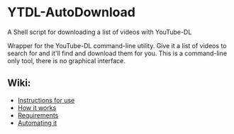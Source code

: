 # YTDL-AutoDownload
A Shell script for downloading a list of videos with YouTube-DL

Wrapper for the YouTube-DL command-line utility. Give it a list of videos to search for and it'll find and download them for you. This is a command-line only tool, there is no graphical interface.

## Wiki:
* [Instructions for use](https://github.com/apacketofsweets/YTDL-AutoDownload/wiki/Instructions-for-use)
* [How it works](https://github.com/apacketofsweets/YTDL-AutoDownload/wiki/How-it-works)
* [Requirements](https://github.com/apacketofsweets/YTDL-AutoDownload/wiki/Requirements)
* [Automating it](https://github.com/apacketofsweets/YTDL-AutoDownload/wiki/Automating-it)
